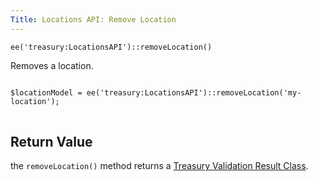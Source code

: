 ```yaml
---
Title: Locations API: Remove Location
---
```


`ee('treasury:LocationsAPI')::removeLocation()`

Removes a location.

<div class="content-blocks__pre-wrapper content-blocks__pre-wrapper--example">
<pre class="content-blocks__pre content-blocks__pre--example language-php">
<code class="content-blocks__code content-blocks__code--example language-php">
$locationModel = ee('treasury:LocationsAPI')::removeLocation('my-location');
</code>
</pre>
</div>

## Return Value

the `removeLocation()` method returns a [Treasury Validation Result Class](#validation-result-class).
